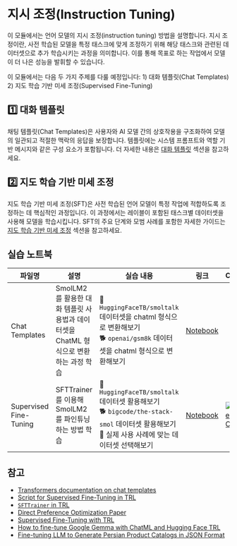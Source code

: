 # 지시 조정(Instruction Tuning)

이 모듈에서는 언어 모델의 지시 조정(instruction tuning) 방법을 설명합니다. 지시 조정이란, 사전 학습된 모델을 특정 태스크에 맞게 조정하기 위해 해당 태스크와 관련된 데이터셋으로 추가 학습시키는 과정을 의미합니다. 이를 통해 목표로 하는 작업에서 모델이 더 나은 성능을 발휘할 수 있습니다.

이 모듈에서는 다음 두 가지 주제를 다룰 예정입니다: 1) 대화 템플릿(Chat Templates) 2) 지도 학습 기반 미세 조정(Supervised Fine-Tuning)

## 1️⃣ 대화 템플릿

채팅 템플릿(Chat Templates)은 사용자와 AI 모델 간의 상호작용을 구조화하여 모델의 일관되고 적절한 맥락의 응답을 보장합니다. 템플릿에는 시스템 프롬프트와 역할 기반 메시지와 같은 구성 요소가 포함됩니다. 더 자세한 내용은 [대화 템플릿](./chat_templates.md) 섹션을 참고하세요.

## 2️⃣ 지도 학습 기반 미세 조정

지도 학습 기반 미세 조정(SFT)은 사전 학습된 언어 모델이 특정 작업에 적합하도록 조정하는 데 핵심적인 과정입니다. 이 과정에서는 레이블이 포함된 태스크별 데이터셋을 사용해 모델을 학습시킵니다. SFT의 주요 단계와 모범 사례를 포함한 자세한 가이드는 [지도 학습 기반 미세 조정](./supervised_fine_tuning.md) 섹션을 참고하세요.

## 실습 노트북
| 파일명 | 설명 | 실습 내용 | 링크 | Colab |
|-------|-------------|----------|------|-------|
| Chat Templates | SmolLM2를 활용한 대화 템플릿 사용법과 데이터셋을 ChatML 형식으로 변환하는 과정 학습 | 🐢 `HuggingFaceTB/smoltalk` 데이터셋을 chatml 형식으로 변환해보기 <br> 🐕 `openai/gsm8k` 데이터셋을 chatml 형식으로 변환해보기 | [Notebook](../../../notebooks/ko/1_instruction_tuning/chat_templates_example.ipynb) | <a target="_blank" href="https://colab.research.google.com/github/huggingface/smol-course/blob/main/notebooks/ko/1_instruction_tuning//colab.research.google.com/assets/colab-badge.svg" alt="Open In Colab"/></a> |
| Supervised Fine-Tuning | SFTTrainer를 이용해 SmolLM2를 파인튜닝하는 방법 학습 | 🐢 `HuggingFaceTB/smoltalk` 데이터셋 활용해보기 <br>🐕 `bigcode/the-stack-smol` 데이터셋 활용해보기 <br>🦁 실제 사용 사례에 맞는 데이터셋 선택해보기 | [Notebook](../../../notebooks/ko/1_instruction_tuning/sft_finetuning_example.ipynb) | <a target="_blank" href="https://colab.research.google.com/github/huggingface/smol-course/blob/main/notebooks/ko/1_instruction_tuning/sft_finetuning_example.ipynb"><img src="https://colab.research.google.com/assets/colab-badge.svg" alt="Open In Colab"/></a> |
## 참고

- [Transformers documentation on chat templates](https://huggingface.co/docs/transformers/main/en/chat_templating)
- [Script for Supervised Fine-Tuning in TRL](https://github.com/huggingface/trl/blob/main/examples/scripts/sft.py)
- [`SFTTrainer` in TRL](https://huggingface.co/docs/trl/main/en/sft_trainer)
- [Direct Preference Optimization Paper](https://arxiv.org/abs/2305.18290)
- [Supervised Fine-Tuning with TRL](https://huggingface.co/docs/trl/main/en/tutorials/supervised_finetuning)
- [How to fine-tune Google Gemma with ChatML and Hugging Face TRL](https://www.philschmid.de/fine-tune-google-gemma)
- [Fine-tuning LLM to Generate Persian Product Catalogs in JSON Format](https://huggingface.co/learn/cookbook/en/fine_tuning_llm_to_generate_persian_product_catalogs_in_json_format)